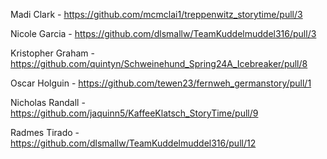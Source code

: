 Madi Clark		- https://github.com/mcmclai1/treppenwitz_storytime/pull/3

Nicole Garcia		- https://github.com/dlsmallw/TeamKuddelmuddel316/pull/3

Kristopher Graham	- https://github.com/quintyn/Schweinehund_Spring24A_Icebreaker/pull/8

Oscar Holguin		- https://github.com/tewen23/fernweh_germanstory/pull/1

Nicholas Randall	- https://github.com/jaquinn5/KaffeeKlatsch_StoryTime/pull/9

Radmes Tirado		-  https://github.com/dlsmallw/TeamKuddelmuddel316/pull/12


